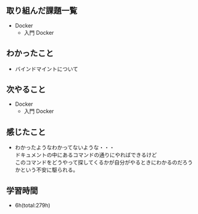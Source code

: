 ## 取り組んだ課題一覧
- Docker
    - 入門 Docker

## わかったこと
- バインドマイントについて
 
## 次やること
- Docker
    - 入門 Docker

## 感じたこと
- わかったようなわかってないような・・・  
  ドキュメントの中にあるコマンドの通りにやればできるけど  
  このコマンドをどうやって探してくるかが自分がやるときにわかるのだろうかという不安に駆られる。

## 学習時間
- 6h(total:279h)
